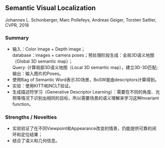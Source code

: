 ## Semantic Visual Localization

Johannes L. Schonberger, Marc Pollefeys, Andreas Geiger, Torsten Sattler, CVPR, 2018

### Summary
- 输入：Color Image + Depth image；<br>
  database：images + camera poses；预处理阶段生成：全局3D语义地图（Global 3D semantic map）；<br>
  Query: 计算局部3D语义地图（Local 3D semantic map），建立3D-3D匹配;<br>
  输出：输入图片的Poses。
- 使用Bag of Semantic Word表示3D场景，BoSW是由descriptors计算得到。
- 实验：使用KITTI和NCLT验证。
- 生成描述符学习（Generative Descriptor Learning）：需要在不同的角度、光照等情况下识别出相同的目标，所以需要场景的语义理解来学习这种Invariant function。
### Strengths / Novelties
- 实验验证了在不同Viewpoint和Appearance改变的情景，仍能提供可靠的闭环和定位结果；
- 结合了语义和几何信息。
